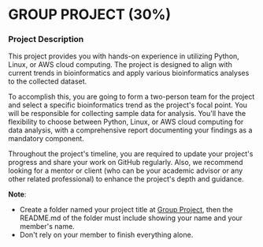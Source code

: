 # GROUP PROJECT (30%)

### Project Description
This project provides you with hands-on experience in utilizing Python, Linux, or AWS cloud computing. The project is designed to align with current trends in bioinformatics and apply various bioinformatics analyses to the collected dataset.

To accomplish this, you are going to form a two-person team for the project and select a specific bioinformatics trend as the project's focal point. You will be responsible for collecting sample data for analysis. You'll have the flexibility to choose between Python, Linux, or AWS cloud computing for data analysis, with a comprehensive report documenting your findings as a mandatory component.

Throughout the project's timeline, you are required to update your project's progress and share your work on GitHub regularly. Also, we recommend looking for a mentor or client (who can be your academic advisor or any other related professional) to enhance the project's depth and guidance.

**Note**: 
- Create a folder named your project title at [Group Project](https://github.com/NiesHW/SECB3203_P4B/tree/68f21c925a9edf045e9e496f055bc546c95179d0/Group%20Project), then the README.md of the folder must include showing your name and your member's name.
- Don't rely on your member to finish everything alone.
